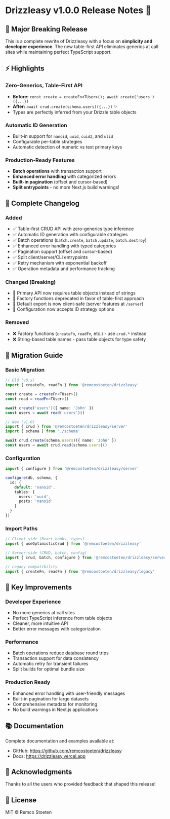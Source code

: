 # Drizzleasy v1.0.0 Release Notes 🎉

## 🚀 Major Breaking Release

This is a complete rewrite of Drizzleasy with a focus on **simplicity and developer experience**. The new table-first API eliminates generics at call sites while maintaining perfect TypeScript support.

## ⚡ Highlights

### Zero-Generics, Table-First API
- **Before:** `const create = createFn<TUser>(); await create('users')({...})`
- **After:** `await crud.create(schema.users)({...})` ✨
- Types are perfectly inferred from your Drizzle table objects

### Automatic ID Generation
- Built-in support for `nanoid`, `uuid`, `cuid2`, and `ulid`
- Configurable per-table strategies
- Automatic detection of numeric vs text primary keys

### Production-Ready Features
- **Batch operations** with transaction support
- **Enhanced error handling** with categorized errors
- **Built-in pagination** (offset and cursor-based)
- **Split entrypoints** - no more Next.js build warnings!

## 📝 Complete Changelog

### Added
- ✅ Table-first CRUD API with zero-generics type inference
- ✅ Automatic ID generation with configurable strategies
- ✅ Batch operations (`batch.create`, `batch.update`, `batch.destroy`)
- ✅ Enhanced error handling with typed categories
- ✅ Pagination support (offset and cursor-based)
- ✅ Split client/server/CLI entrypoints
- ✅ Retry mechanism with exponential backoff
- ✅ Operation metadata and performance tracking

### Changed (Breaking)
- 🔄 Primary API now requires table objects instead of strings
- 🔄 Factory functions deprecated in favor of table-first approach
- 🔄 Default export is now client-safe (server features at `/server`)
- 🔄 Configuration now accepts ID strategy options

### Removed
- ❌ Factory functions (`createFn`, `readFn`, etc.) - use `crud.*` instead
- ❌ String-based table names - pass table objects for type safety

## 🔧 Migration Guide

### Basic Migration

```typescript
// Old (v0.x)
import { createFn, readFn } from '@remcostoeten/drizzleasy'

const create = createFn<TUser>()
const read = readFn<TUser>()

await create('users')({ name: 'John' })
const users = await read('users')()

// New (v1.0)
import { crud } from '@remcostoeten/drizzleasy/server'
import { schema } from './schema'

await crud.create(schema.users)({ name: 'John' })
const users = await crud.read(schema.users)()
```

### Configuration

```typescript
import { configure } from '@remcostoeten/drizzleasy/server'

configure(db, schema, {
  id: {
    default: 'nanoid',
    tables: {
      users: 'uuid',
      posts: 'nanoid'
    }
  }
})
```

### Import Paths

```typescript
// Client-side (React hooks, types)
import { useOptimisticCrud } from '@remcostoeten/drizzleasy'

// Server-side (CRUD, batch, config)
import { crud, batch, configure } from '@remcostoeten/drizzleasy/server'

// Legacy compatibility
import { createFn, readFn } from '@remcostoeten/drizzleasy/legacy'
```

## 🎯 Key Improvements

### Developer Experience
- No more generics at call sites
- Perfect TypeScript inference from table objects
- Cleaner, more intuitive API
- Better error messages with categorization

### Performance
- Batch operations reduce database round trips
- Transaction support for data consistency
- Automatic retry for transient failures
- Split builds for optimal bundle size

### Production Ready
- Enhanced error handling with user-friendly messages
- Built-in pagination for large datasets
- Comprehensive metadata for monitoring
- No build warnings in Next.js applications

## 📚 Documentation

Complete documentation and examples available at:
- GitHub: https://github.com/remcostoeten/drizzleasy
- Docs: https://drizzleasy.vercel.app

## 🙏 Acknowledgments

Thanks to all the users who provided feedback that shaped this release!

## 📄 License

MIT © Remco Stoeten